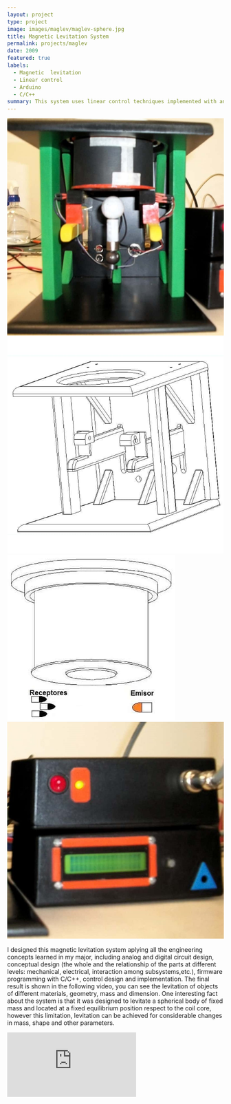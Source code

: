 ```yaml
---
layout: project
type: project
image: images/maglev/maglev-sphere.jpg
title: Magnetic Levitation System
permalink: projects/maglev
date: 2009
featured: true
labels:
  - Magnetic  levitation
  - Linear control
  - Arduino
  - C/C++
summary: This system uses linear control techniques implemented with an arduino like board, IR sensors and magnetic fields to levitate a steel object at around 1.2 cm from the magnetic force source. 
---
```


<div class="ui small rounded images">
  <img class="ui image zoom" src="../images/maglev/maglev-system.jpg">
  <img class="ui image zoom" src="../images/maglev/maglev-structure.jpg">
  <img class="ui image zoom" src="../images/maglev/maglev-sensors.jpg">
  <img class="ui image zoom" src="../images/maglev/maglev-electronics.jpg">
</div>

<p class="pjustify">I designed this magnetic levitation system aplying all the engineering concepts learned in my major, including analog and digital circuit design, conceptual design (the whole and the relationship of the parts at different levels: mechanical, electrical, interaction among subsystems,etc.), firmware programming with C/C++, control design and implementation. The final result is shown in the following video, you can see the levitation of objects of different materials, geometry, mass and dimension. One interesting fact about the system is that it was designed to levitate a spherical body of fixed mass and located at a fixed equilibrium position respect to the coil core, however this limitation, levitation can be achieved for considerable changes in mass, shape and other parameters.</p>

<div class="resp-container">
    <iframe class="resp-iframe" src="https://www.youtube.com/embed/pp8TWlxj1Ng?rel=0&amp;showinfo=0" frameborder="0" allow="autoplay; encrypted-media" gesture="media"  allowfullscreen></iframe>
</div>




